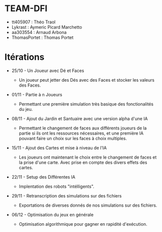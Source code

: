 # TEAM-DFI

* tt405907 : Théo Traol
* Lykrast : Aymeric Picard Marchetto
* aa303554 : Arnaud Arbona
* ThomasPortet : Thomas Portet

# Itérations

* 25/10 - Un Joueur avec Dé et Faces
  * Un joueur peut jetter des Dés avec des Faces et stocker les valeurs des Faces.
  
* 01/11 - Partie à n Joueurs 
  * Permettant une première simulation très basique des fonctionalités du jeu.
  
* 08/11 - Ajout du Jardin et Santuaire avec une version alpha d'une IA 
  * Permettant le changement de faces aux différents joueurs de la partie si ils ont les ressources nécessaires, et une première IA pouvant faire un choix sur les faces à choix multiples.
  
* 15/11 - Ajout des Cartes et mise à niveau de l'IA
  * Les joueurs ont maintenant le choix entre le changement de faces et la prise d'une carte. Avec prise en compte des divers effets des cartes.
  
* 22/11 - Setup des Différentes IA
  * Implentation des robots "intélligents".
  
* 29/11 - Retranscription des simulations sur des fichiers
  * Exportations de diverses donnés de nos simulations sur des fichiers.
  
* 06/12 - Optimisation du jeux en générale
  * Optimisation algorithmique pour gagner en rapidité d'exécution.
